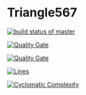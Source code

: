 # Triangle567
[![build status of master](https://travis-ci.org/jlara567/Triangle567.svg?branch=master)](https://travis-ci.org/jlara567/Triangle567)

[![Quality Gate](https://sonarcloud.com/api/badges/gate?key=team-2-ssw567-triangle567)](https://sonarcloud.com/dashboard/index/team-2-ssw567-triangle567)

[![Quality Gate](https://sonarcloud.com/api/badges/gate?key=team-2-ssw567-triangle567)](https://sonarcloud.com/dashboard/index/team-2-ssw567-triangle567)

[![Lines](https://sonarcloud.com/api/badges/lines?key=team-2-ssw567-triangle567)](https://sonarcloud.com/dashboard/index/team-2-ssw567-triangle567)

[![Cyclomatic Complexity](https://sonarcloud.com/api/badges/component_measures?id=team-2-ssw567-triangle567%3Asonarcloud&metric=complexity)](https://sonarcloud.io/component_measures?id=team-2-ssw567-triangle567%3Asonarcloud&metric=complexity)
